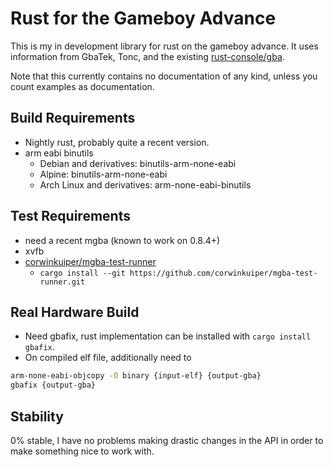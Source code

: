 # Rust for the Gameboy Advance

This is my in development library for rust on the gameboy advance. It uses
information from GbaTek, Tonc, and the existing
[rust-console/gba](https://github.com/rust-console/gba).

Note that this currently contains no documentation of any kind, unless you count
examples as documentation.

## Build Requirements

* Nightly rust, probably quite a recent version.
* arm eabi binutils 
    * Debian and derivatives: binutils-arm-none-eabi
    * Alpine: binutils-arm-none-eabi
    * Arch Linux and derivatives: arm-none-eabi-binutils

## Test Requirements

* need a recent mgba (known to work on 0.8.4+)
* xvfb
* [corwinkuiper/mgba-test-runner](https://github.com/corwinkuiper/mgba-test-runner)
    * `cargo install --git https://github.com/corwinkuiper/mgba-test-runner.git`

## Real Hardware Build

* Need gbafix, rust implementation can be installed with `cargo install gbafix`.
* On compiled elf file, additionally need to
```bash
arm-none-eabi-objcopy -O binary {input-elf} {output-gba}
gbafix {output-gba}
```

## Stability

0% stable, I have no problems making drastic changes in the API in order to make
something nice to work with.